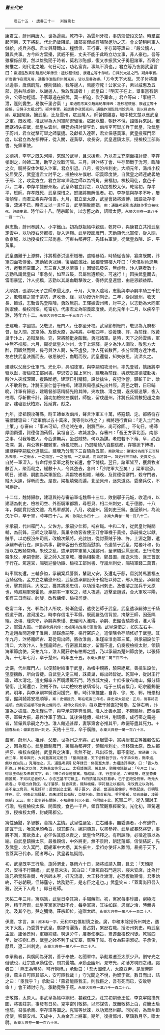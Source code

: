 

##### 舊五代史
　　`卷五十五 ‧ 唐書三十一`
　`列傳第七`

* * *

康君立，蔚州興唐人，世為邊豪。乾符中，為雲州牙校，事防禦使段文楚。時羣盜起河南，天下將亂，代北仍歲阻飢，諸部豪傑咸有嘯聚邀功之志。會文楚稍削軍人儲給，戍兵咨怨。君立與薛鐵山、程懷信、王行審、李存璋等謀曰：「段公懦人，難與共事。方今四方雲擾，武威不振，丈夫不能于此時立功立事，非人豪也。吾等雖權係部眾，然以雄勁聞于時者，莫若沙陁部，復又李振武父子勇冠諸軍，吾等合勢推之，則代北之地，旬日可定，功名富貴，事無不濟也。」君立等乃夜謁武皇言曰：`案通鑑攷異引趙鳳紀年錄云：邊校程懷信、康君立等十餘帳，日譁於太祖之門。疑非事實。新唐書作夜謁克用，通鑑作潛詣蔚州說克用，皆以是書為據。`「方今天下大亂，天子付將臣以邊事，歲偶飢荒，便削儲給，我等邊人，焉能守死！公家父子，素以威惠及五部，當共除虐帥，以謝邊人，孰敢異議者！」武皇曰：「明天子在上，舉事當有朝典，公等勿輕議。予家尊遠在振武，萬一相迫，俟予稟命。」君立等曰：「事機已泄，遲則變生，曷俟千里咨稟！」`案通鑑考異引趙鳳紀年錄云：邊校程懷信、康君立等十餘帳，日譁于太祖之門。疑非事實。新唐書作夜謁克用，通鑑作潛詣蔚州說克用，皆以薛史為據。`眾因聚譟，擁武皇，比及雲州，眾且萬人，師營鬬雞臺，城中械文楚以應武皇之軍。既收城，推武皇為大同軍防禦留後。眾狀以聞，朝廷不悅，詔徵兵來討。俄而獻祖失振武，武皇失雲州，朝廷命招討使李鈞、幽州李可舉加兵于武皇，攻武皇于蔚州，君立從擊可舉之師屢捷。及獻祖入達靼，君立保感義軍。武皇授雁門節度，以君立為左都押牙，從入關，逐黃孽，收長安。武皇還鎮太原，授檢校工部尚書、先鋒軍使。

文德初，李罕之既失河陽，來歸於武皇，且求援焉。乃以君立充南面招討使，李存孝副之，帥師二萬，助罕之攻取河陽。三月，與汴將丁會、牛存節戰于沇河，臨陣之次，騎將安休休叛入汴軍，君立引退。八月，授汾州刺史。大順元年，潞州小校安居受反，武皇遣君立討平之，授檢校左僕射、昭義節度使。自武皇之師連歲畧地于邢、洺，攻孟方立，君立常率澤潞之師以為犄角。景福初，檢校司徒，食邑千戶。二年，李存孝據邢州叛，武皇命君立討之，以功加檢校太保。乾甯初，存孝平，班師。存孝既死，武皇深惜之，怒諸將無解慍者。初，李存信與存孝不叶，屢相傾奪，而君立素與存信善。九月，君立至太原，武皇會諸將酒博，因語及存孝事，流涕不已。時君立以一言忤旨，武皇賜酖而殂，`案：通鑑考異引唐遺錄作君立被杖死，與薛史異。`時年四十八。明宗即位，以念舊之故，詔贈太傅。`永樂大典卷一萬八千一百一十八。`

薛志勤，蔚州奉誠人，小字鐵山。初為獻祖帳中親信，乾符中，與康君立共推武皇定雲中，以功授右牙都校，從入達靼。武皇授節雁門，志勤領代北軍使，從入關，收京城，以功授檢校工部尚書、河東右都押牙、先鋒右軍使。從武皇救陳、許，平黃巢。

武皇遇難于上源驛，汴將楊彥洪連車樹柵，遮絕巷陌，時騎從皆醉，宴席既闌，汴軍四面攻傳舍。志勤虓勇冠絕，復酒膽激壯，因獨登驛樓大呼曰：「朱僕射負恩無行，邀我司空圖之，吾三百人足以濟事！」因彎弧發矢，無虛發，汴人斃者數十。志勤私謂武皇曰「事急矣，如至五鼓，吾屬無遺類矣，可速行！」因扶武皇而去。雷雨暴猛，汴人扼橋，志勤以其屬血戰擊敗之，得侍武皇還營，由是恩顧益厚。

大順初，張濬以天子之師來侵太原。十月，大軍入陰地，志勤與李承嗣率騎三千抗之，敗韓建之軍于蒙坑，進收晉、絳，以功授忻州刺史。二年，從討鎮州，收天長、臨城，志勤皆先登陷陣，勇敢無前。王暉據雲州叛，討平之，以志勤為大同軍防禦使、檢校司空。乾甯初，代康君立為昭義節度使。光化元年十二月，以疾卒于潞，時年六十二。`永樂大典卷二萬一千三百六十六。`

史建瑭，字國寶。父敬思，雁門人，仕郡至牙校。武皇節制雁門，敬思為九府都督，從入關，定京師。及鎮太原，為裨將。中和四年，從援陳、許，為前鋒，敗黃巢于汴上，追賊至徐、兖，常將騎挺身酣戰，勇冠諸軍。是時，天下之師雲集，軍中無不推服。六月，衞從武皇入汴州，舍于上源驛。是夕為汴人圍攻，敬思方大醉，因蹶然而興，操弓與汴人鬬，矢不虛發，汴人死者數百。夜分冒雨方達汴橋，左右扶武皇決圍而去，敬思後拒，血戰而歿。武皇還營，知失敬思，流涕久之。

建瑭以父廕少仕軍門。光化中，典昭德軍。與李嗣昭攻汾州，率先登城，擒叛將李瑭以獻，授檢校工部尚書。李思安之圍上黨也，建瑭為前鋒，與總管周德威赴援。時汴人夾城深固，援路斷絕，建瑭日引精騎，設伏擒生，夜犯汴營，驅斬千計，敵人不敢芻牧。汴將王景仁營于柏鄉，建瑭與周德威先出井陘。高邑之戰，日已晡晚，汴軍有歸志，建瑭督部落精騎先陷其陣，夾攻魏、滑之間，遂長驅追擊，夜入柏鄉，俘斬數千計，論功加檢校左僕射，師旋，留戍趙州。汴將氏延賞數犯趙之南鄙，建瑭設伏柏鄉，獲延賞，獻之。

九年，梁祖親攻蓨縣，時王師並攻幽州，聲言汴軍五十萬，將寇鎮、定。都將符存審謂建瑭曰：「梁軍倘以五十萬來，我等何以待之？」裨將趙行實曰：「走入土門為上策。」存審曰：「事未可知，但老賊在東，別將西來，尚可徐圖。」不旬日，楊師厚圍棗彊，賀德倫圍蓨縣，梁祖自至，攻城甚急。存審曰：「吾王方事北面，南鄙之事，付我等數人。今西道無兵，坐滋賊勢，何以為謀。老賊若不下蓨、阜，必西攻深、冀，與公等料閱騎軍，偵視賊勢。」乃選精騎八百趨信都，存審扼下博橋，建瑭與李嗣肱分道擒生。建瑭乃分麾下三百騎為五軍，`案歐陽史：建瑭分為麾下五百騎為五隊，一之衡水，一之南宮，一之信都，一之阜城，而自將其一。薛史作三百騎，史異文也。`自將一軍深入，各命俘掠梁軍之芻牧者還，會下博橋。翌日，諸軍皆至，獲芻牧者數百人，聚而殺之，緩數十人，令其逸去，各曰：「沙陀軍大至矣！」梁軍震恐。明日，建瑭、嗣肱為梁軍服色，與芻牧者相雜，晡晚，及賀德倫寨門，殺守門者，縱火大譟，俘斬而去。是夜，梁祖燒營而遁，北至貝州，迷失道路，委棄兵仗，不可勝計。

十二年，魏博歸款，建瑭與符存審前軍屯魏縣十三年，敗劉鄩于元城，收澶州，以建瑭為刺史、檢校司空、外衙騎軍都將，尋厯貝、相二州刺史，屯于德勝。十八年，與閻寶討張文禮，為馬軍都將。八月，收趙州，獲刺史王鋋。進逼鎮州，為流矢所中，卒于軍，時年四十六。`案：歐陽史作四十二。　永樂大典卷一萬一百八十三。`

李承嗣，代州雁門人。父佐方。承嗣少仕郡，補右職。中和二年，從武皇討賊關輔，為前鋒。王師之攻華陰，黃巢令偽客省使王汀會軍機于黃揆，承嗣擒之以獻。賊平，以功授汾州司馬，改榆次鎮將。光啟初，從討蔡賊于陳、許。上源之難，遣承嗣奉表行在，陳訴其事，觀軍容田令孜館而慰諭，令達情于武皇，姑務叶和，仍授以左散騎常侍。朱玫之亂，遣承嗣率軍萬人援鄜州，至渭橋迎扈車駕。王行瑜既殺朱玫，承嗣會鄜、夏之師入定京城，獲偽相裴澈、鄭昌圖，函送朱玫、襄王首獻于行在。駕還宮，賜號迎鑾功臣、檢校工部尚書、守嵐州刺史，賜犒軍錢二萬貫。

時車駕初還，三輔多盜，承嗣案兵警禦，輦轂乂安。及還屯于鄜，留別將馬嘉福五百騎宿衞。孟方立之襲遼州也，武皇遣承嗣設伏于榆社以待之，邢人既至，承嗣發伏，擊其歸兵，大敗之，獲其將奚忠信，以功授洺州刺史。及張濬之加兵于太原也，時鳳翔軍營霍邑，承嗣率一軍攻之，岐人夜遁，追擊至趙城，合大軍攻平陽，旬有三日而拔。師旋，改教練使、檢校司徒。

乾甯二年，兖、鄆為汴人所攻，勢漸危蹙，遣使乞師于武皇，武皇遣承嗣帥三千騎假道于魏，渡河援之。時李存信屯于莘縣，既而羅弘信背盟，掩擊王師，因茲隔絕。及瑄、瑾失守，承嗣與朱瑾、史儼同入淮南。承嗣、史儼皆驍將也，淮人得之，軍聲大振。`十國春秋吳列傳：太祖署為淮南行軍副使。`武皇深惜之，如失左右手，乃遣趙岳間道使于淮南，請歸承嗣等，楊行密許之，遣使陳令存請修好于武皇。其年九月，汴將龐師古、葛從周出師，將收淮南，朱瑾率淮南軍三萬，與承嗣設伏于清口，大敗汴人，生獲龐師古。行密嘉其雄才，留而不遣，仍奏授檢校太尉，領鎮海軍節度使。天祐九年，淮人聞莊宗有柏鄉之捷，乃以承嗣為楚州節度使，以張犄角。十七年七月，卒于楚州，時年五十五。`永樂大典卷二萬三百五十。`

史儼，代州雁門人。以便騎射給事于武皇，為帳中親將，驍果絕眾，善擒生設伏，望塵揣敵，所向皆捷。自武皇入定三輔，誅黃巢，每出師皆從。乾甯中，從討王行瑜，師次渭北，遣史儼率五百騎護駕石門。時京城大擾，士庶多散布南山，儼分騎警衞，比駕還京，盜賊不作，以功檢校右散騎常侍，屯于三橋者累月，昭宗寵錫優異。明年，與李承嗣率騎渡河援兖、鄆。時汴軍雄盛，自青、徐、兖、鄆，柵壘相望，儼與騎將安福順等，`案：史儼援兖、鄆在乾甯二年冬。薛史梁太祖紀：正月，擒蕃將安福順。然則安福順不當與史儼同行，疑傳文有訛字。`每以數千騎直犯營壘，左俘右斬，汴軍為之披靡。及朱瑾失守，與李承嗣等奔淮南。淮人比善水軍，不閑騎射，既得儼等，軍聲大振。尋挫汴軍于清口。其後併鍾傳，擒杜洪，削錢鏐，成行密之霸迹者，皆儼與承嗣之力也。淮人館遇甚厚，妻孥第舍必推其甲，故儼等盡其死力。`十國春秋云：儼累官滁州刺史。`天祐十三年，卒于廣陵。`永樂大典卷一萬一百八十三。`

蓋寓，蔚州人。祖祚，父慶，世為州之牙將。武皇起雲中，寓與康君立等推轂佐佑之，因為腹心。武皇節制雁門，署職為都押牙，領嵐州刺史。洎移鎮太原，改左都押牙、檢校左僕射。武皇與之決事，言無不從，凡出征伐，靡不衞從。`案通鑑：光啟二年，駕幸興元，大將蓋寓說克用曰：「鑾輿播遷，天下皆歸咎于我，今不誅朱玫，黜李熅，無以自湔洗。」克用從之。又，通鑑考異引紀年錄云：偽使至太原，太祖詰其事狀，曰：「皆朱玫所為。」將斬之以徇，大將蓋寓等言云云。太祖燔偽詔，械其使，馳檄喻諸鎮曰：「今月二十日，得襄王偽詔及朱玫文字，云：『田令孜脅遷鑾駕，播越梁、洋，行至半途，六軍變擾，遂至蒼黃而晏駕，不知弒逆者何人。永念丕基不可無主，昨四鎮藩后推朕纂承，已于正殿受冊畢，改元大赦者。』李熅出自贅疣，名汙藩邸，智昏菽麥，識昧機權。李符擄之以塞詞，朱玫賣之以為利。呂不韋之奇貨，可見奸邪；蕭世誠之土囊，期于匪夕。近者，當道徑差健步，奉表起居，行朝現住巴、梁，宿衞比無騷動。而朱玫脅其孤騃，自號台衡，敢首亂階，明言晏駕，熒惑藩鎮，凌弱廟朝」云云。案：此事甚有關係，不知薛史何以不載，今附錄于此。`乾甯二年，從入關討王行瑜，特授檢校太保、開國侯，食邑一千戶，領容管觀察經畧使。光化初，車駕還京，授檢校太傅，封成陽郡公。

寓性通黠，多智數，善揣人主情。武皇性嚴急，左右難事，無委遇者，小有違忤，即寘于法，唯寓承顏希旨，規其趨向，婉詞順意，以盡參裨。武皇或暴怒將吏，事將不測，寓欲救止，必佯佐其怒以責之，武皇怡然釋之。有所諫諍，必徵近事以為喻。自武皇鎮撫太原，最推親信，中外將吏，無不景附，朝廷藩鄰，信使結託，先及武皇，次入寓門。既總軍中大柄，其名振主，梁祖亦使奸人離間，暴揚于天下，言蓋寓已代李，聞者寒心，武皇畧無疑間。

初，武皇既平王行瑜，旋師渭北，暴雨六十日，諸將或請入覲，且云：「天顏咫尺，安得不行覲禮。」武皇意未決，寓白曰：「車駕自石門還京，寢未安席，比為行瑜兄弟驚駭乘輿，今京師未寕，奸宄流議，大王移兵渡渭，必恐復動宸情。君臣始終，不必朝覲，但歸藩守，姑務勤王，是忠臣之道也。」武皇笑曰：「蓋寓尚阻吾入覲，況天下人哉！」即日班師。

天祐二年三月，寓病篤，武皇日幸其第，手賜藥餌。初，寓家每事珍膳，窮極海陸，精于府饌，武皇非寓家所獻不食，每幸寓第，其往如歸，恩寵之洽，時無與比。及其卒也，哭之彌慟。莊宗即位，追贈太師。`永樂大典卷一萬八千一百二十八。`

伊廣，字言，`案：原本缺一字。`元和中右僕射慎之後。廣，中和末除授忻州刺史，遇天下大亂，乃委質于武皇。廣襟情灑落，善占對，累厯右職，授汾州刺史。時武皇主盟，諸侯景附，軍機締結，聘遺旁午，廣奉使稱旨，累遷至檢校司徒。乾甯四年，從征劉仁恭，武皇之師不利于成安寨，廣歿于賊。有女為莊宗淑妃。子承俊，厯貝、遼二州刺史。`永樂大典卷一萬八千一百二十八。`

李承勳者，與廣同為牙將，善于奉使，名聞軍中。承勳累遷至太原少尹。劉守光之僭號也，莊宗遣承勳往使，問其釁端。承勳至幽州，見守光，如藩方聘問之禮。謁者曰：「燕王為帝矣，可行朝禮。」承勳曰：「吾大國使人，太原亞尹，是唐帝除授，燕主自可臣其部人，安可臣我哉！」守光聞之不悅，拘留于獄，數日而出，詰之曰：「臣我乎？」承勳曰：「燕君能臣我王，則我臣之，吾有死而已，安敢辱命！」會王師討守光，承勳竟歿于燕。`永樂大典卷一萬八千一百二十八。`

史敬鎔，太原人。事武皇為帳中綱紀，甚親任之。莊宗初嗣晉王位，李克寕陰搆異圖，將害莊宗，事發有日矣。克寕密引敬鎔，以邪謀告，既而敬鎔上白，貞簡太后惶駭，召張承業、李存璋等圖之。克甯等伏誅，以功累厯州郡。同光初，為華州節度使，移鎮安州。天成中，入為金吾上將軍。期年，復授鄧州，至鎮數月卒。贈太尉。`永樂大典卷一萬一百八十三。`

* * *

